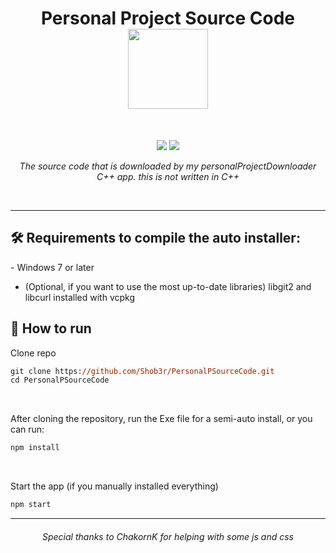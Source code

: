 <h1 align="center">
Personal Project Source Code
<br>
<sub>
<img src="https://user-images.githubusercontent.com/120770627/213265967-49dfaac0-d48a-42ab-96cd-1eb181f8d1d8.png" width=128>

</sub>
</h3>
<br>
<p align="center">
  <img src="https://img.shields.io/badge/Electron-191970?style=for-the-badge&logo=Electron&logoColor=white">
  <img src="https://img.shields.io/badge/node.js-6DA55F?style=for-the-badge&logo=node.js&logoColor=white">
</p>
<p align="center"><i>The source code that is downloaded by my personalProjectDownloader C++ app. this is not written in C++</i></p>
<br>
<hr>

<h2>🛠️ Requirements to compile the auto installer:</h2>
- Windows 7 or later

- (Optional, if you want to use the most up-to-date libraries) libgit2 and libcurl installed with vcpkg

<h2>🚀 How to run</h2>
<p>Clone repo</p>

```ps
git clone https://github.com/Shob3r/PersonalPSourceCode.git
cd PersonalPSourceCode
```

<br>
<p>After cloning the repository, run the Exe file for a semi-auto install, or you can run:</p>

```ps
npm install 
```

<br>
<p>Start the app (if you manually installed everything)</p>

```ps
npm start
```

<hr>
<h6 align="center"><i>Special thanks to ChakornK for helping with some js and css</i></h6>
